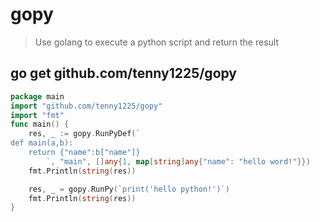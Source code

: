 # gopy

> Use golang to execute a python script and return the result



## go get github.com/tenny1225/gopy


```go
package main
import "github.com/tenny1225/gopy"
import "fmt"
func main() {
	res, _ := gopy.RunPyDef(`
def main(a,b):
	return {"name":b["name"]}
		`, "main", []any{1, map[string]any{"name": "hello word!"}})
	fmt.Println(string(res))

	res, _ = gopy.RunPy(`print('hello python!')`)
	fmt.Println(string(res))
}

```